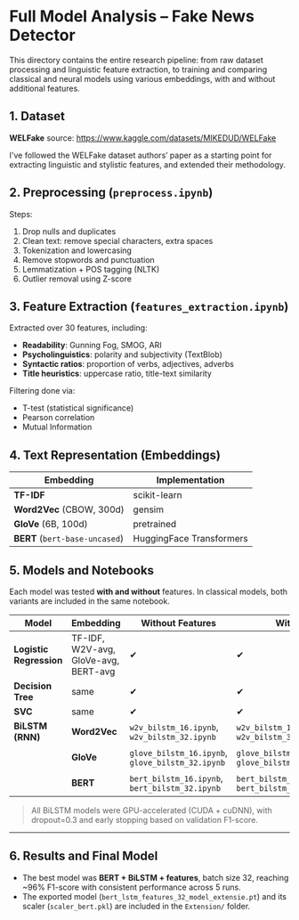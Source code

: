 # Full Model Analysis – Fake News Detector

This directory contains the entire research pipeline: from raw dataset processing and linguistic feature extraction, to training and comparing classical and neural models using various embeddings, with and without additional features.

## 1. Dataset

**WELFake** source: https://www.kaggle.com/datasets/MIKEDUD/WELFake

I've followed the WELFake dataset authors’ paper as a starting point for extracting linguistic and stylistic features, and extended their methodology.

## 2. Preprocessing (`preprocess.ipynb`)

Steps:
1. Drop nulls and duplicates
2. Clean text: remove special characters, extra spaces
3. Tokenization and lowercasing
4. Remove stopwords and punctuation
5. Lemmatization + POS tagging (NLTK)
6. Outlier removal using Z-score

## 3. Feature Extraction (`features_extraction.ipynb`)

Extracted over 30 features, including:
- **Readability**: Gunning Fog, SMOG, ARI
- **Psycholinguistics**: polarity and subjectivity (TextBlob)
- **Syntactic ratios**: proportion of verbs, adjectives, adverbs
- **Title heuristics**: uppercase ratio, title-text similarity

Filtering done via:
- T-test (statistical significance)
- Pearson correlation
- Mutual Information

## 4. Text Representation (Embeddings)

| Embedding | Implementation |
|-----------|----------------|
| **TF-IDF** | scikit-learn |
| **Word2Vec** (CBOW, 300d) | gensim |
| **GloVe** (6B, 100d) | pretrained |
| **BERT** (`bert-base-uncased`) | HuggingFace Transformers |

## 5. Models and Notebooks

Each model was tested **with and without** features. In classical models, both variants are included in the same notebook.

| Model | Embedding | Without Features | With Features | Batch |
|-------|-----------|------------------|---------------|-------|
| **Logistic Regression** | TF-IDF, W2V-avg, GloVe-avg, BERT-avg | ✔ | ✔ | — |
| **Decision Tree** | same | ✔ | ✔ | — |
| **SVC** | same | ✔ | ✔ | — |
| **BiLSTM (RNN)** | **Word2Vec** | `w2v_bilstm_16.ipynb`, `w2v_bilstm_32.ipynb` | `w2v_bilstm_16_features.ipynb`, `w2v_bilstm_32_features.ipynb` | 16 / 32 |
|  | **GloVe** | `glove_bilstm_16.ipynb`, `glove_bilstm_32.ipynb` | `glove_bilstm_16_features.ipynb`, `glove_bilstm_32_features.ipynb` | 16 / 32 |
|  | **BERT** | `bert_bilstm_16.ipynb`, `bert_bilstm_32.ipynb` | `bert_bilstm_16_features.ipynb`, `bert_bilstm_32_features.ipynb` | 16 / 32 |

> All BiLSTM models were GPU-accelerated (CUDA + cuDNN), with dropout=0.3 and early stopping based on validation F1-score.

---

## 6. Results and Final Model

- The best model was **BERT + BiLSTM + features**, batch size 32, reaching ~96% F1-score with consistent performance across 5 runs.
- The exported model (`bert_lstm_features_32_model_extensie.pt`) and its scaler (`scaler_bert.pkl`) are included in the `Extension/` folder.



